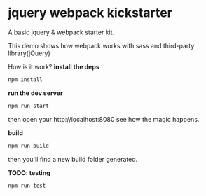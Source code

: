 # jquery webpack kickstarter

A basic jquery & webpack starter kit.

This demo shows how webpack works with sass and third-party library(jQuery)

How is it work?
**install the deps**

```bash
npm install
```

**run the dev server**
```bash
npm run start
```

then open your http://localhost:8080 see how the magic happens.

**build**

```bash
npm run build
```
then you'll find a new build folder generated.

**TODO: testing**

```bash
npm run test
```
